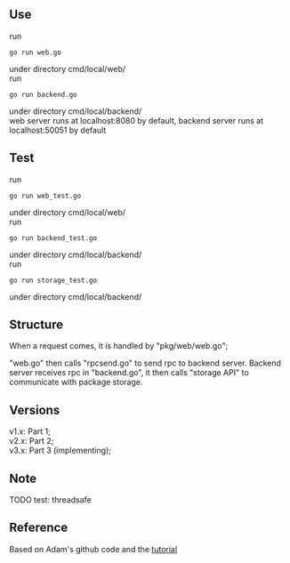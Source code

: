 ## Use
run
~~~~
go run web.go
~~~~
under directory cmd/local/web/  
run
~~~~
go run backend.go
~~~~
under directory cmd/local/backend/  
web server runs at localhost:8080 by default, backend server runs at localhost:50051 by default
## Test
run
~~~~
go run web_test.go
~~~~
under directory cmd/local/web/  
run
~~~~
go run backend_test.go
~~~~
under directory cmd/local/backend/  
run
~~~~
go run storage_test.go
~~~~
under directory cmd/local/backend/  


## Structure
  When a request comes, it is handled by "pkg/web/web.go";
  
  "web.go" then calls "rpcsend.go" to send rpc to backend server. Backend server receives rpc in "backend.go", it then calls "storage API" to communicate with package storage. 
      
## Versions
v1.x: Part 1;  
v2.x: Part 2;  
v3.x: Part 3 (implementing);   
## Note
TODO test: threadsafe

## Reference
  Based on Adam's github code and the [tutorial](astaxie.gitbooks.io/build-web-application-with-golang) 
